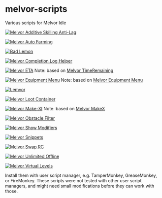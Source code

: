 # melvor-scripts
Various scripts for Melvor Idle

[![Melvor Additive Skilling Anti-Lag](https://img.shields.io/badge/dynamic/json?label=Melvor%20Additive%20Skilling%20Anti-Lag&query=version&prefix=v&url=https%3A%2F%2Fgreasyfork.org%2Fscripts%2F430727.json)](https://greasyfork.org/scripts/430727)

[![Melvor Auto Farming](https://img.shields.io/badge/dynamic/json?label=Melvor%20Auto%20Farming&query=version&prefix=v&url=https%3A%2F%2Fgreasyfork.org%2Fscripts%2F419699.json)](https://greasyfork.org/scripts/419699)

[![Bad Lemon](https://img.shields.io/badge/dynamic/json?label=Bad%20Lemon&query=version&prefix=v&url=https%3A%2F%2Fgreasyfork.org%2Fscripts%2F426675.json)](https://greasyfork.org/en/scripts/426675)

[![Melvor Completion Log Helper](https://img.shields.io/badge/dynamic/json?label=Melvor%20Completion%20Log%20Helper&query=version&prefix=v&url=https%3A%2F%2Fgreasyfork.org%2Fscripts%2F405082.json)](https://greasyfork.org/en/scripts/405082)

[![Melvor ETA](https://img.shields.io/badge/dynamic/json?label=Melvor%20ETA&query=version&prefix=v&url=https%3A%2F%2Fgreasyfork.org%2Fscripts%2F415592.json)](https://greasyfork.org/en/scripts/415592)
Note: based on [Melvor TimeRemaining](https://greasyfork.org/en/scripts/400936)

[![Melvor Equipment Menu](https://img.shields.io/badge/dynamic/json?label=Melvor%20Equipment%20Menu&query=version&prefix=v&url=https%3A%2F%2Fgreasyfork.org%2Fscripts%2F433162.json)](https://greasyfork.org/en/scripts/433162)
Note: based on [Melvor Equipment Menu](https://greasyfork.org/en/scripts/419049)

[![Lemvor](https://img.shields.io/badge/dynamic/json?label=Lemvor&query=version&prefix=v&url=https%3A%2F%2Fgreasyfork.org%2Fscripts%2F423027.json)](https://greasyfork.org/en/scripts/423027)

[![Melvor Loot Container](https://img.shields.io/badge/dynamic/json?label=Melvor%20Loot%20Container&query=version&prefix=v&url=https%3A%2F%2Fgreasyfork.org%2Fscripts%2F428711.json)](https://greasyfork.org/en/scripts/428711)

[![Melvor Make-XI](https://img.shields.io/badge/dynamic/json?label=Melvor%20Make-XI&query=version&prefix=v&url=https%3A%2F%2Fgreasyfork.org%2Fscripts%2F423057.json)](https://greasyfork.org/en/scripts/423057)
Note: based on [Melvor MakeX](https://greasyfork.org/en/scripts/408741)

[![Melvor Obstacle Filter](https://img.shields.io/badge/dynamic/json?label=Melvor%20Obstacle%20Filter&query=version&prefix=v&url=https%3A%2F%2Fgreasyfork.org%2Fscripts%2F430344.json)](https://greasyfork.org/en/scripts/430344)

[![Melvor Show Modifiers](https://img.shields.io/badge/dynamic/json?label=Melvor%20Show%20Modifiers&query=version&prefix=v&url=https%3A%2F%2Fgreasyfork.org%2Fscripts%2F423121.json)](https://greasyfork.org/en/scripts/423121)

[![Melvor Snippets](https://img.shields.io/badge/dynamic/json?label=Melvor%20Snippets&query=version&prefix=v&url=https%3A%2F%2Fgreasyfork.org%2Fscripts%2F432152.json)](https://greasyfork.org/en/scripts/432152)

[![Melvor Swap RC](https://img.shields.io/badge/dynamic/json?label=Melvor%20Swap%20RC&query=version&prefix=v&url=https%3A%2F%2Fgreasyfork.org%2Fscripts%2F425582.json)](https://greasyfork.org/en/scripts/425582)

[![Melvor Unlimited Offline](https://img.shields.io/badge/dynamic/json?label=Melvor%20Unlimited%20Offline&query=version&prefix=v&url=https%3A%2F%2Fgreasyfork.org%2Fscripts%2F435372.json)](https://greasyfork.org/en/scripts/435372)

[![Melvor Virtual Levels](https://img.shields.io/badge/dynamic/json?label=Melvor%20Virtual%20Levels&query=version&prefix=v&url=https%3A%2F%2Fgreasyfork.org%2Fscripts%2F428138.json)](https://greasyfork.org/en/scripts/428138)

Install them with user script manager, e.g. TamperMonkey, GreaseMonkey, or FireMonkey. These scripts were not tested with other user script managers, and might need small modifications before they can work with those.
